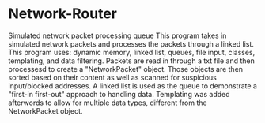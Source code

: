 # Network-Router
Simulated network packet processing queue
This program takes in simulated network packets and processes the packets through a linked list. This program uses: dynamic memory, linked list, queues, file input, classes, templating, and data filtering.
Packets are read in through a txt file and then processesd to create a "NetworkPacket" object. Those objects are then sorted based on their content as well as scanned for suspicious input/blocked addresses. A linked list is used as the queue to demonstrate a "first-in first-out" approach to handling data. Templating was added afterwords to allow for multiple data types, different from the NetworkPacket object. 
